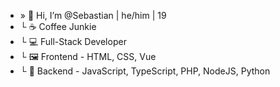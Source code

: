 - » 👋 Hi, I’m @Sebastian | he/him | 19 
- └ ☕ Coffee Junkie
- └ 💻 Full-Stack Developer
- └ 🖼 Frontend - HTML, CSS, Vue
- └ 🤖 Backend - JavaScript, TypeScript, PHP, NodeJS, Python
